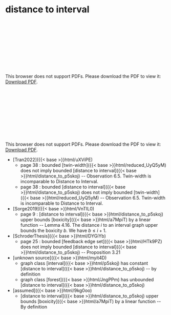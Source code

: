 # distance to interval




<object data="../local_distance_to_p5skoj.pdf" type="application/pdf" width="100%" height="480px"><embed src="../local_distance_to_p5skoj.pdf"><p>This browser does not support PDFs. Please download the PDF to view it: <a href="../local_distance_to_p5skoj.pdf">Download PDF</a>.</p></embed></object>


<object data="../inclusions_distance_to_p5skoj.pdf" type="application/pdf" width="100%" height="480px"><embed src="../inclusions_distance_to_p5skoj.pdf"><p>This browser does not support PDFs. Please download the PDF to view it: <a href="../inclusions_distance_to_p5skoj.pdf">Download PDF</a>.</p></embed></object>

*  [Tran2022]({{< base >}}html/uXViPE)
    * page 38 : bounded [twin-width]({{< base >}}html/reduced_UyQ5yM) does not imply bounded [distance to interval]({{< base >}}html/distance_to_p5skoj) -- Observation 6.5. Twin-width is incomparable to Distance to Interval.
    * page 38 : bounded [distance to interval]({{< base >}}html/distance_to_p5skoj) does not imply bounded [twin-width]({{< base >}}html/reduced_UyQ5yM) -- Observation 6.5. Twin-width is incomparable to Distance to Interval.
*  [Sorge2019]({{< base >}}html/VnTIL0)
    * page 9 : [distance to interval]({{< base >}}html/distance_to_p5skoj) upper bounds [boxicity]({{< base >}}html/a7MpiT) by a linear function -- Lemma 4.16. The distance $i$ to an interval graph upper bounds the boxicity $b$. We have $b \le i+1$.
*  [SchroderThesis]({{< base >}}html/DYGiYb)
    * page 25 : bounded [feedback edge set]({{< base >}}html/HTk9PZ) does not imply bounded [distance to interval]({{< base >}}html/distance_to_p5skoj) -- Proposition 3.21
*  [unknown source]({{< base >}}html/myit4D)
    * graph class [interval]({{< base >}}html/p5skoj) has constant [distance to interval]({{< base >}}html/distance_to_p5skoj) -- by definition
    * graph class [forest]({{< base >}}html/JngPPm) has unbounded [distance to interval]({{< base >}}html/distance_to_p5skoj)
*  [assumed]({{< base >}}html/9kg0oo)
    * [distance to interval]({{< base >}}html/distance_to_p5skoj) upper bounds [boxicity]({{< base >}}html/a7MpiT) by a linear function -- By definition